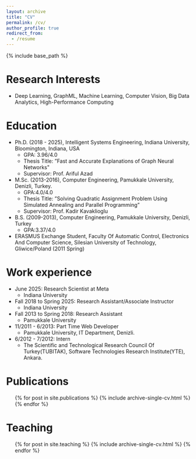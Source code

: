 ```yaml
---
layout: archive
title: "CV"
permalink: /cv/
author_profile: true
redirect_from:
  - /resume
---
```


{% include base_path %}

Research Interests
======
* Deep Learning, GraphML, Machine Learning, Computer Vision, Big Data Analytics, High-Performance Computing

Education
======
* Ph.D. (2018 - 2025),  Intelligent Systems Engineering, Indiana University, Bloomington, Indiana, USA
  * GPA: 3.96/4.0
  * Thesis Title: ”Fast and Accurate Explanations of Graph Neural Networks"
  * Supervisor: Prof. Ariful Azad
* M.Sc. (2013-2016), Computer Engineering, Pamukkale University, Denizli, Turkey.
  * GPA:4.0/4.0
  * Thesis Title: ”Solving Quadratic Assignment Problem Using Simulated Annealing and Parallel Programming”
  * Supervisor: Prof. Kadir Kavaklioglu
* B.S. (2009-2013), Computer Engineering, Pamukkale University, Denizli, Turkey
  * GPA:3.37/4.0
* ERASMUS Exchange Student, Faculty Of Automatic Control, Electronics And Computer Science, Silesian University of Technology, Gliwice/Poland (2011 Spring)


Work experience
======
* June 2025: Research Scientist at Meta
  * Indiana University
* Fall 2018 to Spring 2025: Research Assistant/Associate Instructor
  * Indiana University
* Fall 2013 to Spring 2018: Research Assistant
  * Pamukkale University
* 11/2011 - 6/2013: Part Time Web Developer
  * Pamukkale University, IT Department, Denizli.
* 6/2012 - 7/2012: Intern
  * The Scientific and Technological Research Council Of Turkey(TUBITAK), Software Technologies Research Institute(YTE), Ankara.

<!--
Skills
======
* Skill 1
* Skill 2
  * Sub-skill 2.1
  * Sub-skill 2.2
  * Sub-skill 2.3
* Skill 3
-->

Publications
======
  <ul>{% for post in site.publications %}
    {% include archive-single-cv.html %}
  {% endfor %}</ul>

<!--
Talks
======
  <ul>{% for post in site.talks %}
    {% include archive-single-talk-cv.html %}
  {% endfor %}</ul>
-->

Teaching
======
  <ul>{% for post in site.teaching %}
    {% include archive-single-cv.html %}
  {% endfor %}</ul>

<!--
Service and leadership
======
* Currently signed in to 43 different slack teams
-->

